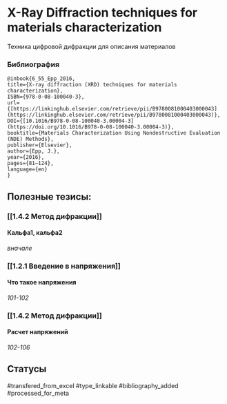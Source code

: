 # X-Ray Diffraction techniques for materials characterization

Техника цифровой дифракции для описания материалов

### Библиография
```
@inbook{6_55_Epp_2016,
title={X-ray diffraction (XRD) techniques for materials characterization},
ISBN={978-0-08-100040-3},
url={[https://linkinghub.elsevier.com/retrieve/pii/B9780081000403000043](https://linkinghub.elsevier.com/retrieve/pii/B9780081000403000043)},
DOI={[10.1016/B978-0-08-100040-3.00004-3](https://doi.org/10.1016/B978-0-08-100040-3.00004-3)},
booktitle={Materials Characterization Using Nondestructive Evaluation (NDE) Methods},
publisher={Elsevier},
author={Epp, J.},
year={2016},
pages={81–124},
language={en}
}
```

## Полезные тезисы:
### [[1.4.2 Метод дифракции]]
#### Кальфа1, кальфа2
_вначале_

### [[1.2.1 Введение в напряжения]]
#### Что такое напряжения 
_101-102_

### [[1.4.2 Метод дифракции]]
#### Расчет напряжений
_102-106_

## Статусы
#transfered_from_excel 
#type_linkable 
#bibliography_added
#processed_for_meta
